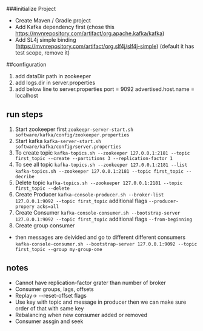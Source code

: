 
###initialize Project
- Create Maven / Gradle project
- Add Kafka dependency first (chose this https://mvnrepository.com/artifact/org.apache.kafka/kafka)
- Add SL4j simple binding (https://mvnrepository.com/artifact/org.slf4j/slf4j-simple) (default it has test scope, remove it)



##configuration
1. add dataDir path in zookeeper
2. add logs.dir in server.properties 
3. add below line to server.properties
    port = 9092
    advertised.host.name = localhost 

## run steps
1. Start zookeeper first
    `zookeepr-server-start.sh software/kafka/config/zookeeper.properties`
2. Start kafka
    `kafka-server-start.sh software/kafka/config/server.properties`
3. To create topic 
    `kafka-topics.sh --zookeeper 127.0.0.1:2181 --topic first_topic --create --partitions 3 --replication-factor 1`
4. To see all topic
    `kafka-topics.sh --zookeeper 127.0.0.1:2181 --list`
    `kafka-topics.sh --zookeeper 127.0.0.1:2181 --topic first_topic --decribe`
5. Delete topic
    `kafka-topics.sh --zookeeper 127.0.0.1:2181 --topic first_topic --delete`
6. Create Producer
    `kafka-console-producer.sh --broker-list 127.0.0.1:9092 --topic first_topic`
     additional flags  `--producer-propery acks=all`
7.  Create Consumer
    `kafka-console-consumer.sh --bootstrap-server 127.0.0.1:9092 --topic first_topic`
     additional flags  `--from-beginning`
8. Create group consumer
- then messages are deivided and go to different different consumers
    `kafka-console-consumer.sh --bootstrap-server 127.0.0.1:9092 --topic first_topic --group my-group-one`

## notes
* Cannot have replication-factor grater than number of broker
* Consumer groups, lags, offsets
* Replay-> --reset-offset flags
* Use key with topic and message in producer then we can make sure order of that with same key
* Rebalancing when new consumer added or removed
* Consumer assgin and seek
